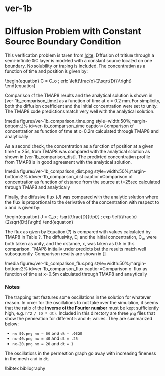 # ver-1b

# Diffusion Problem with Constant Source Boundary Condition

This verification problem is taken from [!cite](longhurst1992verification). Diffusion of tritium through a semi-infinite SiC layer is modeled with a constant
source located on one boundary. No solubility or traping is included. The
concentration as a function of time and position is given by:

\begin{equation}
C = C_o \; erfc \left(\frac{x}{2\sqrt{Dt}}\right)
\end{equation}

Comparison of the TMAP8 results and the analytical solution is shown in
[ver-1b_comparison_time] as a function of time at
x = 0.2 mm. For simplicity, both the diffusion coefficient and the initial
concentration were set to unity. The TMAP8 code predictions match very well with
the analytical solution.

!media figures/ver-1b_comparison_time.png
    style=width:50%;margin-bottom:2%
    id=ver-1b_comparison_time
    caption=Comparison of concentration as function of time at x\=0.2m calculated
     through TMAP8 and analytically

As a second check, the concentration as a function of position at a given time
t = 25s, from TMAP8 was compared with the analytical solution as shown in
[ver-1b_comparison_dist]. The predicted concentration profile from TMAP8 is in
good agreement with the analytical solution.

!media figures/ver-1b_comparison_dist.png
    style=width:50%;margin-bottom:2%
    id=ver-1b_comparison_dist
    caption=Comparison of concentration as function of distance from the source
    at t\=25sec calculated through TMAP8 and analytically

Finally, the diffusive flux ($J$) was compared with the analytic solution where the
flux is proportional to the derivative of the concentration with respect to x and
is given by:

\begin{equation}
J = C_o \; \sqrt{\frac{D}{t\pi}} \; exp \left(\frac{x}{2\sqrt{Dt}}\right)
\end{equation}

The flux as given by Equation (?) is compared with values calculated by TMAP8 in
Table ?. The diffusivity, D, and the initial concentration, C$_o$, were both
taken as unity, and the distance, x, was taken as 0.5 in this comparison.
TMAP8 initially under predicts but the results match well subsequently. Comparison
results are shown in []

!media figures/ver-1b_comparison_flux.png
    style=width:50%;margin-bottom:2%
    id=ver-1b_comparison_flux
    caption=Comparison of flux as function of time at x\=0.5m calculated through
    TMAP8 and analytically

### Notes

The trapping test features some oscillations in the solution for whatever
reason. In order for the oscillations to not take over the simulation, it seems
that the ratio of the **inverse of the Fourier number** must be kept
sufficiently high, e.g. `h^2 / (D * dt)`. Included in this directory are three
`png` files that show the permeation for different `h` and `dt` values. They are
summarized below:

- `nx-80.png`: `nx = 80` and `dt = .0625`
- `nx-40.png`: `nx = 40` and `dt = .25`
- `nx-20.png`: `nx = 20` and `dt = 1`

The oscillations in the permeation graph go away with increasing fineness in the
mesh and in `dt`.

!bibtex bibliography
